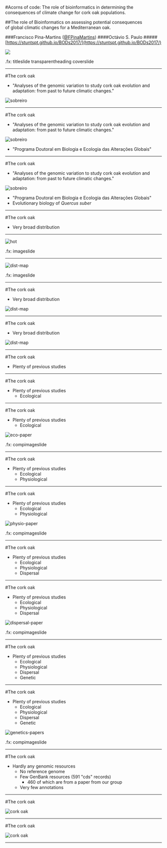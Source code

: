 
#Acorns of code: The role of bioinformatics in determining the consequences of climate change for cork oak populations.

##The role of Bioinformatics on assessing potential consequences</br>of global climatic changes for a Mediterranean oak.

###Francisco Pina-Martins ([@FPinaMartins](https://twitter.com/FPinaMartins))
####Octávio S. Paulo
#####[https://stuntspt.github.io/BODs2017/](https://stuntspt.github.io/BODs2017/)

<img src="assets/Cover_slide.png" />


.fx: titleslide transparentheading coverslide

---

#The cork oak

* "Analyses of the genomic variation to study cork oak evolution and adaptation: from past to future climatic changes."

![sobreiro](assets/sobreiro.jpg)

---

#The cork oak

* "Analyses of the genomic variation to study cork oak evolution and adaptation: from past to future climatic changes."

![sobreiro](assets/sobreiro.jpg)

* "Programa Doutoral em Biologia e Ecologia das Alterações Globais"

---

#The cork oak

* "Analyses of the genomic variation to study cork oak evolution and adaptation: from past to future climatic changes."

![sobreiro](assets/sobreiro.jpg)

* "Programa Doutoral em Biologia e Ecologia das Alterações Globais"
* Evolutionary biology of *Quercus suber*

---

#The cork oak

* Very broad distribution

---

![hot](assets/hot_summer.jpg)

.fx: imageslide

---

![dist-map](assets/cold_winter.jpg)

.fx: imageslide

---

#The cork oak

* Very broad distribution

![dist-map](assets/dist_map.png)

---

#The cork oak

* Very broad distribution

![dist-map](assets/dist_map_samples.png)

---

#The cork oak

* Plenty of previous studies

---

#The cork oak

* Plenty of previous studies
    * Ecological

---

#The cork oak

* Plenty of previous studies
    * Ecological

![eco-paper](assets/paper_eco.gif)

.fx: compimageslide

---

#The cork oak

* Plenty of previous studies
    * Ecological
    * Physiological

---

#The cork oak

* Plenty of previous studies
    * Ecological
    * Physiological


![physio-paper](assets/paper_physio.png)

.fx: compimageslide

---

#The cork oak

* Plenty of previous studies
    * Ecological
    * Physiological
    * Dispersal

---

#The cork oak

* Plenty of previous studies
    * Ecological
    * Physiological
    * Dispersal

![dispersal-paper](assets/paper_disp.png)

.fx: compimageslide

---

#The cork oak

* Plenty of previous studies
    * Ecological
    * Physiological
    * Dispersal
    * Genetic

---

#The cork oak

* Plenty of previous studies
    * Ecological
    * Physiological
    * Dispersal
    * Genetic

![genetics-papers](assets/papers_genetics.png)

.fx: compimageslide

---

#The cork oak

* Hardly any genomic resources
    * No reference genome
    * Few GenBank resources (591 "cds" records)
        * 460 of which are from a paper from our group
    * Very few annotations

---

#The cork oak

![cork oak](assets/sobreiro2.jpg)


---

#The cork oak

![cork oak](assets/sobreiro2_matrix.jpg)

---

